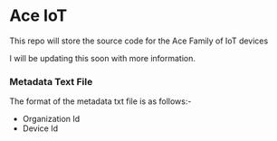 # Ace IoT

This repo will store the source code for the Ace Family of IoT devices

I will be updating this soon with more information.


### Metadata Text File

The format of the metadata txt file is as follows:-

- Organization Id
- Device Id
